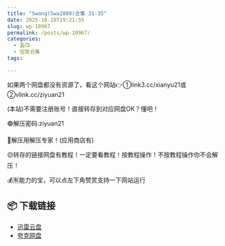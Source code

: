 ```yaml
---
title: "Swang(Swa2880)合集 31-35"
date: 2025-10-18T19:21:55
slug: wp-10967
permalink: /posts/wp-10967/
categories:
  - 盖📺
  - 恰饭合集
tags:

---
```


如果两个网盘都没有资源了，看这个网站👉①link3.cc/xianyu21或②vlink.cc/ziyuan21

(本站)不需要注册账号！直接转存到对应网盘OK？懂吧！

🟢解压密码:ziyuan21

🔵解压用解压专家！(应用商店有)

🟡转存的链接网盘有教程！一定要看教程！按教程操作！不按教程操作你不会解压！

💰🈶能力的宝，可以点左下角赞赏支持一下网站运行

## 📦 下载链接
- [迅雷云盘](https://blziyuan21.com/pay-download/10967?key=d362de72c2&down_id=0)
- [夸克网盘](https://blziyuan21.com/pay-download/10967?key=d362de72c2&down_id=1)

